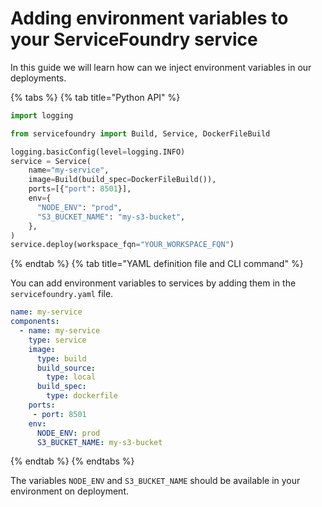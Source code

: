 # Adding environment variables to your ServiceFoundry service

In this guide we will learn how can we inject environment variables in our deployments.

{% tabs %}
{% tab title="Python API" %}

```python
import logging

from servicefoundry import Build, Service, DockerFileBuild

logging.basicConfig(level=logging.INFO)
service = Service(
    name="my-service",
    image=Build(build_spec=DockerFileBuild()),
    ports=[{"port": 8501}],
    env={
      "NODE_ENV": "prod",
      "S3_BUCKET_NAME": "my-s3-bucket",
    },
)
service.deploy(workspace_fqn="YOUR_WORKSPACE_FQN")
```

{% endtab %}
{% tab title="YAML definition file and CLI command" %} 

You can add environment variables to services by adding them in the `servicefoundry.yaml` file. 
```yaml
name: my-service
components:
  - name: my-service
    type: service
    image:
      type: build
      build_source:
        type: local
      build_spec:
        type: dockerfile
    ports:
     - port: 8501
    env:
      NODE_ENV: prod
      S3_BUCKET_NAME: my-s3-bucket
```
{% endtab %}
{% endtabs %}

The variables `NODE_ENV` and `S3_BUCKET_NAME` should be available in your environment on deployment.